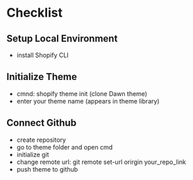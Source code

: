 # Checklist

## Setup Local Environment
* install Shopify CLI

## Initialize Theme
* cmnd: shopify theme init (clone Dawn theme)
* enter your theme name (appears in theme library)

## Connect Github
* create repository
* go to theme folder and open cmd
* initialize git
* change remote url: git remote set-url orirgin your_repo_link
* push theme to github
